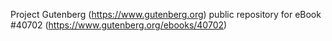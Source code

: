 Project Gutenberg (https://www.gutenberg.org) public repository for eBook #40702 (https://www.gutenberg.org/ebooks/40702)

